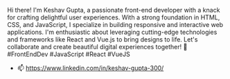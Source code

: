 Hi there! I'm Keshav Gupta, a passionate front-end developer with a knack for crafting delightful user experiences.
With a strong foundation in HTML, CSS, and JavaScript, I specialize in building responsive and interactive web applications.
I'm enthusiastic about leveraging cutting-edge technologies and frameworks like React and Vue.js to bring designs to life.
Let's collaborate and create beautiful digital experiences together! 
🚀 #FrontEndDev #JavaScript #React #VueJS
- 📫 https://www.linkedin.com/in/keshav-gupta-300/

<!---
keshav782/keshav782 is a ✨ special ✨ repository because its `README.md` (this file) appears on your GitHub profile.
You can click the Preview link to take a look at your changes.
--->
